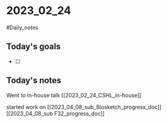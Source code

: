 # 2023_02_24 
#Daily_notes
## Today's goals
- [ ] 

## Today's notes

Went to in-house talk [[2023_02_24_CSHL_in-house]]

started work on [[2023_04_08_sub_Biosketch_progress_doc]] [[2023_04_08_sub F32_progress_doc]]

